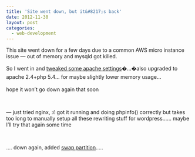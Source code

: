 ```yaml
---
title: 'Site went down, but it&#8217;s back'
date: 2012-11-30
layout: post
categories:
  - web-development
---
```

This site went down for a few days due to a common AWS micro instance issue &#8212; out of memory and mysqld got killed.

So I went in and [tweaked some apache settings](http://imperialwicket.com/tuning-apache-for-a-low-memory-server-like-aws-micro-ec2-instances)�&#8230;�<span style="line-height: 1.6em;">also upgraded to apache 2.4+php 5.4&#8230; for maybe slightly lower memory usage&#8230;</span>

hope it won&#8217;t go down again that soon

&nbsp;

&#8212; just tried nginx,  <img src="http://i1.wp.com/ycfreeman.com/wp-includes/images/smilies/frownie.png?w=660" alt=":(" class="wp-smiley" style="height: 1em; max-height: 1em;" data-recalc-dims="1" />got it running and doing phpinfo() correctly but takes too long to manually setup all these rewriting stuff for wordpress&#8230;&#8230; maybe I&#8217;ll try that again some time

&nbsp;

&#8230;. down again, added [swap partition](http://randomind.com/tips/how-to-create-swap-partition-on-amazon-aws-micro-instance-linux-2012-08-29)&#8230;..
